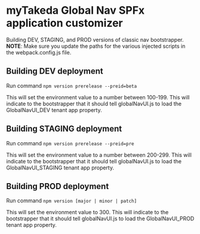 # myTakeda Global Nav SPFx application customizer

Building DEV, STAGING, and PROD versions of classic nav bootstrapper.
**NOTE**: Make sure you update the paths for the various injected scripts in the webpack.config.js file.

## Building DEV deployment

Run command
`npm version prerelease --preid=beta`

This will set the environment value to a number between 100-199. This will indicate to the bootstrapper that it should tell globalNavUI.js to load the GlobalNavUI_DEV tenant app property.

## Building STAGING deployment

Run command
`npm version prerelease --preid=pre`

This will set the environment value to a number between 200-299. This will indicate to the bootstrapper that it should tell globalNavUI.js to load the GlobalNavUI_STAGING tenant app property.

## Building PROD deployment

Run command
`npm version [major | minor | patch]`

This will set the environment value to 300. This will indicate to the bootstrapper that it should tell globalNavUI.js to load the GlobalNavUI_PROD tenant app property.
